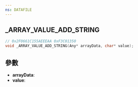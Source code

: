 ```yaml
---
ns: DATAFILE
---
```

## _ARRAY_VALUE_ADD_STRING

```c
// 0x2F0661C155AEEEAA 0xF3C01350
void _ARRAY_VALUE_ADD_STRING(Any* arrayData, char* value);
```


## 參數
* **arrayData**: 
* **value**: 

